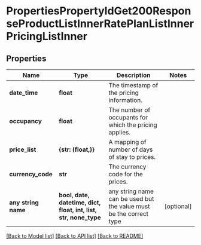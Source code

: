 # PropertiesPropertyIdGet200ResponseProductListInnerRatePlanListInnerPricingListInner


## Properties
Name | Type | Description | Notes
------------ | ------------- | ------------- | -------------
**date_time** | **float** | The timestamp of the pricing information. | 
**occupancy** | **float** | The number of occupants for which the pricing applies. | 
**price_list** | **{str: (float,)}** | A mapping of number of days of stay to prices. | 
**currency_code** | **str** | The currency code for the prices. | 
**any string name** | **bool, date, datetime, dict, float, int, list, str, none_type** | any string name can be used but the value must be the correct type | [optional]

[[Back to Model list]](../README.md#documentation-for-models) [[Back to API list]](../README.md#documentation-for-api-endpoints) [[Back to README]](../README.md)


